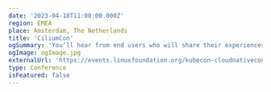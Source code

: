 ```yaml
---
date: '2023-04-18T11:00:00.000Z'
region: EMEA
place: Amsterdam, The Netherlands
title: 'CiliumCon'
ogSummary: 'You’ll hear from end users who will share their experiences, and from contributors who will teach you about Cilium’s technology, and its use of eBPF to provide high-performance networking, observability, and security features'
ogImage: ogImage.jpg
externalUrl: 'https://events.linuxfoundation.org/kubecon-cloudnativecon-europe/co-located-events/ciliumcon/'
type: Conference
isFeatured: false
---
```


